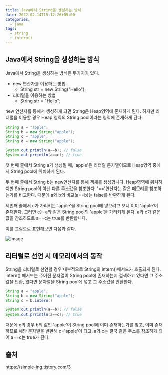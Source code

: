 ```yaml
---
title: Java에서 String을 생성하는 방식
date: 2022-02-14T15:12:26+09:00
categories:
  - java
tags: 
  - string
  - intern()
---
```


## Java에서 String을 생성하는 방식

Java에서 String을 생성하는 방식은 두가지가 있다.

* new 연산자를 이용하는 방법 
  * String str = new String("Hello");
* 리터럴을 이용하는 방법 
  * String str = "Hello";

new 연산자를 통해서 생성하게 되면 String은 Heap영역에 존재하게 된다.
하지만 리터럴을 이용할 경우 Heap 영역의 String pool이라는 영역에 존재하게 된다.

```java
String a = "apple";
String b = new String("apple");
String c = "apple";
String d = new String("apple");

System.out.println(a==b); // false
System.out.prrintln(a==c); // true
```

첫 번째 줄에서 String a가 생성될 때, 'apple'은 리터럴 문자열이므로 Heap영역 중에서 String pool에 위치하게 된다.

두 번째 줄에서 String b는 new연산자를 통해 객체를 생성합니다. Heap영역에 위치하지만 String pool이 아닌 다른 주소값을 참조한다. '=='연산자는 같은 메모리를 참조하는가를 비교한다. 때문에  a와 b의 비교(a==b)는 false를 반환하게 된다.

세번째 줄에서 c가 가리키는 'apple'을 String pool에 넣으려고 보니 이미 'apple'이 존재한다. 그러면 c는 a와 같은 String pool의 'apple'을 가리키게 된다. a와 c가 같은 값을 참조하므로 a==c는 true를 반환합니다.

이를 그림으로 표현해보면 다음과 같다.

![image](https://user-images.githubusercontent.com/46465928/156321351-4754e772-d537-4190-8bd1-5640c7a45d63.png)

## 리터럴로 선언 시 메모리에서의 동작

String을 리터럴로 선언할 경우 내부적으로 String의 intern()메서드가 호출되게 된다. intern() 메서드는 주어진 문자열이 String pool에 존재하는지 검색하고 있다면 그 주소값을 반환, 없다면 문자열을 String pool에 넣고 그 주소값을 반환한다.

```java
String a = "apple";
String b = new String("apple");
String c = b.intern()

System.out.println(a==b); // false
System.out.prrintln(a==c); // true
```

때문에 c의 경우 b의 값인 'apple'이 String pool에 이미 존재하는가를 찾고, 이미 존재하므로 해당 문자열을 반환해 c='apple'이 되고, a와 c는 결국 같은 주소를 참조하게 되어 a==c는 true가 된다.

## 출처
https://simple-ing.tistory.com/3
